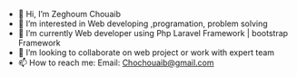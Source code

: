 - 👋 Hi, I’m Zeghoum Chouaib
- 👀 I’m interested in Web developing ,programation, problem solving
- 🌱 I’m currently Web developer using Php Laravel Framework | bootstrap Framework
- 💞️ I’m looking to collaborate on web project or work with expert team
- 📫 How to reach me: Email: Chochouaib@gmail.com

<!---
chouaibcm/chouaibcm is a ✨ special ✨ repository because its `README.md` (this file) appears on your GitHub profile.
You can click the Preview link to take a look at your changes.
--->
